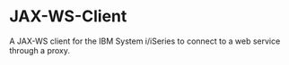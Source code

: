 JAX-WS-Client
=============

A JAX-WS client for the IBM System i/iSeries to connect to a web service through a proxy. 
